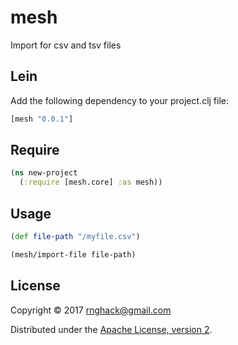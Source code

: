 # mesh

Import for csv and tsv files 

## Lein

Add the following dependency to your project.clj file:

``` clj
[mesh "0.0.1"]

```

## Require

``` clj
(ns new-project
  (:require [mesh.core] :as mesh))

```

## Usage


``` clj
(def file-path "/myfile.csv")

(mesh/import-file file-path)

```


## License

Copyright © 2017 rnghack@gmail.com

Distributed under the [Apache License, version 2](http://www.apache.org/licenses/).
